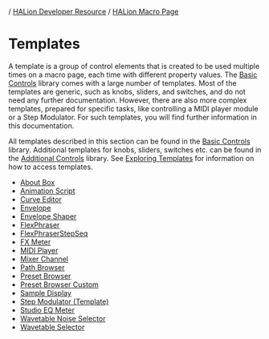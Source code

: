 / [HALion Developer Resource](../../HALion-Developer-Resource.md) / [HALion Macro Page](./HALion-Macro-Page.md) 

# Templates

A template is a group of control elements that is created to be used multiple times on a macro page, each time with different property values. The [Basic Controls](./Exploring-Templates.md#basic-controls) library comes with a large number of templates. Most of the templates are generic, such as knobs, sliders, and switches, and do not need any further documentation. However, there are also more complex templates, prepared for specific tasks, like controlling a MIDI player module or a Step Modulator. For such templates, you will find further information in this documentation.

All templates described in this section can be found in the [Basic Controls](./Exploring-Templates.md#basic-controls) library. Additional templates for knobs, sliders, switches etc. can be found in the [Additional Controls](Exploring-Templates.md#additional-controls) library. See [Exploring Templates](./Exploring-Templates.md) for information on how to access templates.

* [About Box](./About-Box.md)
* [Animation Script](./Animation-Script.md)
* [Curve Editor](./Curve-Editor.md)
* [Envelope](./Envelope.md)
* [Envelope Shaper](./Envelope-Shaper.md)
* [FlexPhraser](./FlexPhraser.md)
* [FlexPhraserStepSeq](./FlexPhraserStepSeq.md)
* [FX Meter](./FX-Meter.md)
* [MIDI Player](./MIDI-Player.md)
* [Mixer Channel](./Mixer-Channel.md)
* [Path Browser](./Path-Browser.md)
* [Preset Browser](./Preset-Browser.md)
* [Preset Browser Custom](./Preset-Browser-Custom.md)
* [Sample Display](./Sample-Display.md)
* [Step Modulator (Template)](./Step-Modulator-Template.md)
* [Studio EQ Meter](./Studio-EQ-Meter.md)
* [Wavetable Noise Selector](./Wavetable-Noise-Selector.md)
* [Wavetable Selector](./Wavetable-Selector.md)
